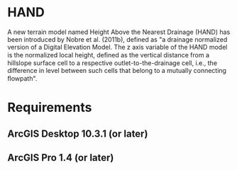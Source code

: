 # HAND
A new terrain model named Height Above the Nearest Drainage (HAND) has been introduced by Nobre et al. (2011b), defined as "a drainage normalized version of a Digital Elevation Model. The z axis variable of the HAND model is the normalized local height, deﬁned as the vertical distance from a hillslope surface cell to a respective outlet-to-the-drainage cell, i.e., the difference in level between such cells that belong to a mutually connecting ﬂowpath".
# Requirements

## ArcGIS Desktop 10.3.1 (or later)
## ArcGIS Pro 1.4 (or later)

